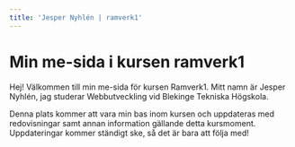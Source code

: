 ```yaml
---
title: 'Jesper Nyhlén | ramverk1'
---
```


# Min me-sida i kursen ramverk1

Hej! Välkommen till min me-sida för kursen Ramverk1. Mitt namn är Jesper Nyhlén, jag studerar Webbutveckling vid Blekinge Tekniska Högskola.

Denna plats kommer att vara min bas inom kursen och uppdateras med redovisningar samt annan information gällande detta kursmoment. Uppdateringar kommer ständigt ske, så det är bara att följa med!

<!-- [FIGURE src="image/me.jpg?w=400" class="right" caption="Bild på mig"] -->
